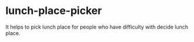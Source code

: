 # lunch-place-picker
It helps to pick lunch place for people who have difficulty with decide lunch place.

